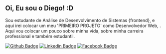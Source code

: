 <h2>Oi, Eu sou o Diego! :D</h2>

Sou estudante de Análise de Desenvolvimento de Sistemas {frontend}, e aqui irei colocar um meu 'PRIMEIRO PROJETO' como Desenvolvedor Web, .
Aqui vou colocar um pouco sobre minha vida, sobre minha carreira professional e também estudantil.


[![Github Badge](https://img.shields.io/badge/-Github-000?style=flat-square&logo=Github&logoColor=white&link=https://github.com/fagnerpsantos)](https://github.com/diegohsales)
[![Linkedin Badge](https://img.shields.io/badge/-LinkedIn-blue?style=flat-square&logo=Linkedin&logoColor=white&link=https://www.linkedin.com/in/fagnerpsantos/)](https://www.linkedin.com/in/diegohsales/)
[![Facebook Badge](https://img.shields.io/badge/Facebook-1877F2?style=for-the-badge&logo=facebook&logoColor=white&link=https://wwww.facebook.com/diegohenriquesales/)](https://www.facebook.com/diegohenriquesales)
